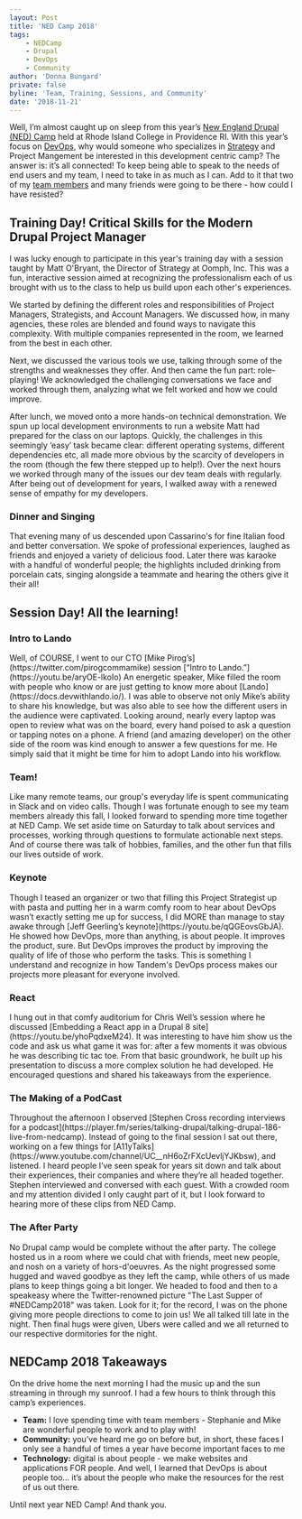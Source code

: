 ```yaml
---
layout: Post
title: 'NED Camp 2018'
tags:
    - NEDCamp
    - Drupal
    - DevOps
    - Community
author: 'Donna Bungard'
private: false
byline: 'Team, Training, Sessions, and Community'
date: '2018-11-21'
---
```


Well, I’m almost caught up on sleep from this year’s [New England Drupal (NED) Camp](https://nedcamp.org/) held at Rhode Island College in Providence RI. With this year’s focus on [DevOps](https://thinktandem.io/services/devops/), why would someone who specializes in [Strategy](https://thinktandem.io/services/strategy/) and Project Mangement be interested in this development centric camp? The answer is: it’s all connected! To keep being able to speak to the needs of end users and my team, I need to take in as much as I can. Add to it that two of my [team members](https://thinktandem.io/about/) and many friends were going to be there - how could I have resisted?

Training Day! Critical Skills for the Modern Drupal Project Manager
-------
I was lucky enough to participate in this year's training day with a session taught by Matt O'Bryant, the Director of Strategy at Oomph, Inc. This was a fun, interactive session aimed at recognizing the professionalism each of us brought with us to the class to help us build upon each other's experiences.

We started by defining the different roles and responsibilities of Project Managers, Strategists, and Account Managers. We discussed how, in many agencies, these roles are blended and found ways to navigate this complexity. With multiple companies represented in the room, we learned from the best in each other.

Next, we discussed the various tools we use, talking through some of the strengths and weaknesses they offer. And then came the fun part: role-playing! We acknowledged the challenging conversations we face and worked through them, analyzing what we felt worked and how we could improve.

After lunch, we moved onto a more hands-on technical demonstration. We spun up local development environments to run a website Matt had prepared for the class on our laptops. Quickly, the challenges in this seemingly ‘easy’ task became clear: different operating systems, different dependencies etc, all made more obvious by the scarcity of developers in the room (though the few there stepped up to help!). Over the next hours we worked through many of the issues our dev team deals with regularly. After being out of development for years, I walked away with a renewed sense of empathy for my developers.

<h3>Dinner and Singing</h3>
<p>That evening many of us descended upon Cassarino's for fine Italian food and better conversation. We spoke of professional experiences, laughed as friends and enjoyed a variety of delicious food. Later there was karaoke with a handful of wonderful people; the highlights included drinking from porcelain cats, singing alongside a teammate and hearing the others give it their all! </p>


Session Day! All the learning!
-------

<h3>Intro to Lando</h3>
<p>Well, of COURSE, I went to our CTO [Mike Pirog’s](https://twitter.com/pirogcommamike) session [“Intro to Lando.”](https://youtu.be/aryOE-lkoIo) An energetic speaker, Mike filled the room with people who know or are just getting to know more about [Lando](https://docs.devwithlando.io/). I was able to observe not only Mike’s ability to share his knowledge, but was also able to see how the different users in the audience were captivated. Looking around, nearly every laptop was open to review what was on the board, every hand poised to ask a question or tapping notes on a phone. A friend (and amazing developer) on the other side of the room was kind enough to answer a few questions for me. He simply said that it might be time for him to adopt Lando into his workflow.</p>

<h3>Team!</h3>
<p>Like many remote teams, our group's everyday life is spent communicating in Slack and on video calls. Though I was fortunate enough to see my team members already this fall, I looked forward to spending more time together at NED Camp. We set aside time on Saturday to talk about services and processes, working through questions to formulate actionable next steps. And of course there was talk of hobbies, families, and the other fun that fills our lives outside of work. </p>

<h3>Keynote</h3>
<p>Though I teased an organizer or two that filling this Project Strategist up with pasta and putting her in a warm comfy room to hear about DevOps wasn’t exactly setting me up for success, I did MORE than manage to stay awake through [Jeff Geerling’s keynote](https://youtu.be/qQGEovsGbJA). He showed how DevOps, more than anything, is about people. It improves the product, sure. But DevOps improves the product by improving the quality of life of those who perform the tasks. This is something I understand and recognize in how Tandem's DevOps process makes our projects more pleasant for everyone involved. </p>

<h3>React</h3>
<p>I hung out in that comfy auditorium for Chris Well’s session where he discussed [Embedding a React app in a Drupal 8 site](https://youtu.be/yhoPqdxeM24). It was interesting to have him show us the code and ask us what game it was for: after a few moments it was obvious he was describing tic tac toe. From that basic groundwork, he built up his presentation to discuss a more complex solution he had developed. He encouraged questions and shared his takeaways from the experience.</p> 

<h3>The Making of a PodCast</h3>
<p>Throughout the afternoon I observed [Stephen Cross recording interviews for a podcast](https://player.fm/series/talking-drupal/talking-drupal-186-live-from-nedcamp). Instead of going to the final session I sat out there, working on a few things for [A11yTalks](https://www.youtube.com/channel/UC__nH6oZrFXcUevljYJKbsw), and listened. I heard people I’ve seen speak for years sit down and talk about their experiences, their companies and where they’re all headed together. Stephen interviewed and conversed with each guest. With a crowded room and my attention divided I only caught part of it, but I look forward to hearing more of these clips from NED Camp.</p>

<h3>The After Party</h3>
<p>No Drupal camp would be complete without the after party. The college hosted us in a room where we could chat with friends, meet new people, and nosh on a variety of hors-d'oeuvres. As the night progressed some hugged and waved goodbye as they left the camp, while others of us made plans to keep things going a bit longer. We headed to food and then to a speakeasy where the Twitter-renowned picture "The Last Supper of #NEDCamp2018" was taken. Look for it; for the record, I was on the phone giving more people directions to come to join us! We all talked till late in the night. Then final hugs were given, Ubers were called and we all returned to our respective dormitories for the night.</p>


NEDCamp 2018 Takeaways
-------
On the drive home the next morning I had the music up and the sun streaming in through my sunroof. I had a few hours to think through this camp’s experiences. 
<ul><li><strong>Team:</strong> I love spending time with team members - Stephanie and Mike are wonderful people to work and to play with!
</li><li><strong>Community:</strong> you’ve heard me go on before but, in short, these faces I only see a handful of times a year have become important faces to me
</li><li><strong>Technology:</strong> digital is about people - we make websites and applications FOR people. And well, I learned that DevOps is about people too… it’s about the people who make the resources for the rest of us out there. 
</li></ul>
<p>Until next year NED Camp! And thank you.</p>
